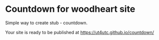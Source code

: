 # Countdown for woodheart site

Simple way to create stub - countdown.


Your site is ready to be published at https://ut4utc.github.io/countdown/
